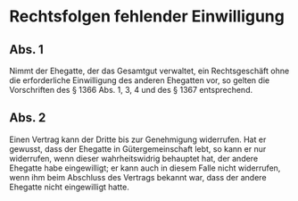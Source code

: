 # Rechtsfolgen fehlender Einwilligung



## Abs. 1

 Nimmt der Ehegatte, der das Gesamtgut verwaltet, ein Rechtsgeschäft ohne die erforderliche Einwilligung des anderen Ehegatten vor, so gelten die Vorschriften des § 1366 Abs. 1, 3, 4 und des § 1367 entsprechend.

## Abs. 2

 Einen Vertrag kann der Dritte bis zur Genehmigung widerrufen. Hat er gewusst, dass der Ehegatte in Gütergemeinschaft lebt, so kann er nur widerrufen, wenn dieser wahrheitswidrig behauptet hat, der andere Ehegatte habe eingewilligt; er kann auch in diesem Falle nicht widerrufen, wenn ihm beim Abschluss des Vertrags bekannt war, dass der andere Ehegatte nicht eingewilligt hatte. 

